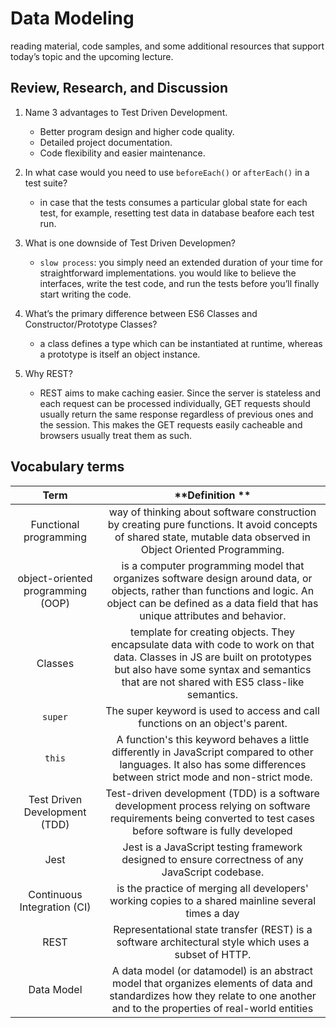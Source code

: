 # Data Modeling

reading material, code samples, and some additional resources that support today’s topic and the upcoming lecture.

## Review, Research, and Discussion

1. Name 3 advantages to Test Driven Development.

   - Better program design and higher code quality.
   - Detailed project documentation.
   - Code flexibility and easier maintenance.

2. In what case would you need to use `beforeEach()` or `afterEach()` in a test suite?

   - in case that the tests consumes a particular global state for each test, for example, resetting test data in database beafore each test run.

3. What is one downside of Test Driven Developmen?

   - `slow process`: you simply need an extended duration of your time for straightforward implementations. you would like to believe the interfaces, write the test code, and run the tests before you’ll finally start writing the code.

4. What’s the primary difference between ES6 Classes and Constructor/Prototype Classes?

   - a class defines a type which can be instantiated at runtime, whereas a prototype is itself an object instance.

5. Why REST?
   - REST aims to make caching easier. Since the server is stateless and each request can be processed individually, GET requests should usually return the same response regardless of previous ones and the session. This makes the GET requests easily cacheable and browsers usually treat them as such.

## Vocabulary terms

|             **Term**              |                                                                                                    **Definition **                                                                                                    |
| :-------------------------------: | :-------------------------------------------------------------------------------------------------------------------------------------------------------------------------------------------------------------------: |
|      Functional programming       |                           way of thinking about software construction by creating pure functions. It avoid concepts of shared state, mutable data observed in Object Oriented Programming.                            |
| object-oriented programming (OOP) |      is a computer programming model that organizes software design around data, or objects, rather than functions and logic. An object can be defined as a data field that has unique attributes and behavior.       |
|              Classes              | template for creating objects. They encapsulate data with code to work on that data. Classes in JS are built on prototypes but also have some syntax and semantics that are not shared with ES5 class-like semantics. |
|              `super`              |                                                                     The super keyword is used to access and call functions on an object's parent.                                                                     |
|              `this`               |                        A function's this keyword behaves a little differently in JavaScript compared to other languages. It also has some differences between strict mode and non-strict mode.                        |
|   Test Driven Development (TDD)   |                           Test-driven development (TDD) is a software development process relying on software requirements being converted to test cases before software is fully developed                           |
|               Jest                |                                                           Jest is a JavaScript testing framework designed to ensure correctness of any JavaScript codebase.                                                           |
|    Continuous Integration (CI)    |                                                          is the practice of merging all developers' working copies to a shared mainline several times a day                                                           |
|               REST                |                                                         Representational state transfer (REST) is a software architectural style which uses a subset of HTTP.                                                         |
|            Data Model             |                     A data model (or datamodel) is an abstract model that organizes elements of data and standardizes how they relate to one another and to the properties of real-world entities                     |
